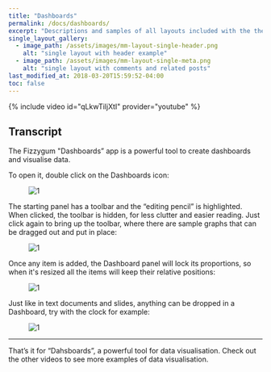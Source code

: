 ```yaml
---
title: "Dashboards"
permalink: /docs/dashboards/
excerpt: "Descriptions and samples of all layouts included with the theme and how to best use them."
single_layout_gallery:
  - image_path: /assets/images/mm-layout-single-header.png
    alt: "single layout with header example"
  - image_path: /assets/images/mm-layout-single-meta.png
    alt: "single layout with comments and related posts"
last_modified_at: 2018-03-20T15:59:52-04:00
toc: false
---
```


{% include video id="qLkwTiljXtI" provider="youtube" %}

## Transcript

The Fizzygum "Dashboards” app is a powerful tool to create dashboards and visualise data.

To open it, double click on the Dashboards icon:

<figure>
  <img src="{{ '/assets/images/docs-gifs/dashboards/dashboards-1.gif' | relative_url }}" alt="1">
</figure>

The starting panel has a toolbar and the “editing pencil” is highlighted. When clicked, the toolbar is hidden, for less clutter and easier reading. Just click again to bring up the toolbar, where there are sample graphs that can be dragged out and put in place:

<figure>
  <img src="{{ '/assets/images/docs-gifs/dashboards/dashboards-2.gif' | relative_url }}" alt="1">
</figure>

Once any item is added, the Dashboard panel will lock its proportions, so when it's resized all the items will keep their relative positions:

<figure>
  <img src="{{ '/assets/images/docs-gifs/dashboards/dashboards-3.gif' | relative_url }}" alt="1">
</figure>

Just like in text documents and slides, anything can be dropped in a Dashboard, try with the clock for example:

<figure>
  <img src="{{ '/assets/images/docs-gifs/dashboards/dashboards-4.gif' | relative_url }}" alt="1">
</figure>

---

That’s it for “Dahsboards”, a powerful tool for data visualisation. Check out the other videos to see more examples of data visualisation.